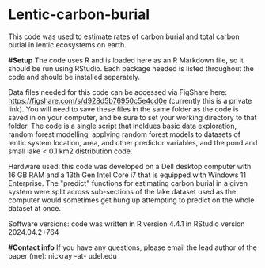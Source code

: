 # Lentic-carbon-burial
This code was used to estimate rates of carbon burial and total carbon burial in lentic ecosystems on earth.

**#Setup**
The code uses R and is loaded here as an R Markdown file, so it should be run using RStudio. Each package needed is listed throughout the code and should be installed separately.

Data files needed for this code can be accessed via FigShare here: https://figshare.com/s/d928d5b76950c5e4cd0e (currently this is a private link). You will need to save these files in the same folder as the code is saved in on your computer, and be sure to set your working directory to that folder. The code is a single script that incldues basic data exploration, random forest modelling, applying random forest models to datasets of lentic system location, area, and other predictor variables, and the pond and small lake < 0.1 km2 distribution code.

Hardware used: this code was developed on a Dell desktop computer with 16 GB RAM and a 13th Gen Intel Core i7 that is equipped with Windows 11 Enterprise. The "predict" functions for estimating carbon burial in a given system were split across sub-sections of the lake dataset used as the computer would sometimes get hung up attempting to predict on the whole dataset at once.

Software versions: code was written in R version 4.4.1 in RStudio version 2024.04.2+764

**#Contact info**
If you have any questions, please email the lead author of the paper (me): nickray -at- udel.edu
